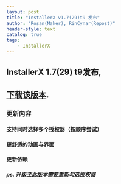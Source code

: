 ```yaml
---
layout: post
title: "InstallerX v1.7(29)t9 发布"
author: "Rosan(Maker), RinCynar(Repost)"
header-style: text
catalog: true
tags:
    - InstallerX
---
```


## InstallerX 1.7(29) t9发布,
## [下载该版本](/file/InstallerX_1.7(29)-t9.apk).

### 更新内容

#### 支持同时选择多个授权器（按顺序尝试）

#### 更舒适的动画与界面

#### 更新依赖

##### ps. 升级至此版本需要重新勾选授权器
